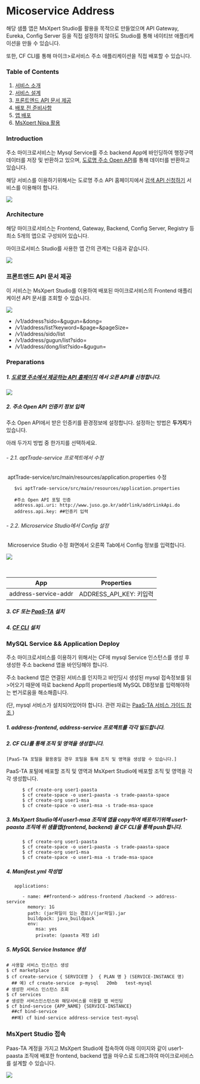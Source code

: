 # Micoservice Address

해당 샘플 앱은 MsXpert Studio를 활용을 목적으로 만들었으며 API Gateway, Eureka, Config Server 등을 직접 설정하지 않아도 Studio를 통해 네이티브 애플리케이션을 만들 수 있습니다.

또한, CF CLI를 통해  마이크>로서비스 주소 애플리케이션을 직접 배포할 수 있습니다.



### Table of Contents

1. [서비스 소개](#Introduction)
2. [서비스 설계](#Architecture)
3. [프론트엔드 API 문서 제공](#프론트엔드-api-문서-제공)
3. [배포 전 준비사항](#Preparations)
4. [앱 배포](#Application-Deploy)
5. [MsXpert Nipa 활용](#MsXpert-Studio-접속)



### Introduction

주소 마이크로서비스는 Mysql Service를 주소 backend App에 바인딩하여 행정구역 데이터를 저장 및 반환하고 있으며, [도로명 주소 Open API](#http://www.juso.go.kr/addrlink/devAddrLinkRequestGuide.do?menu=roadApi)를 통해  데이터를 반환하고 있습니다.

해당 서비스를 이용하기위해서는 도로명 주소 API 홈페이지에서 [검색 API 신청하기](#https://www.juso.go.kr/addrlink/devAddrLinkRequestWrite.do?returnFn=write&cntcMenu=URL) 서비스를 이용해야 합니다.

![](./images/img01.png)



### Architecture

해당 마이크로서비스는 Frontend, Gateway, Backend, Config Server, Registry 등 최소 5개의 앱으로 구성되어 있습니다. 

마이크로서비스 Studio를 사용한 앱 간의 관계는 다음과 같습니다.

![](./images/architecture.png)



### 프론트엔드 API 문서 제공

이 서비스는 MsXpert Studio를 이용하여 배포된 마이크로서비스의 Frontend 애플리케이션 API 문서를 조회할 수 있습니다.

![](./images/img02.png)

- /v1/address?sido=&gugun=&dong=
- /v1/address/list?keyword=&page=&pageSize=
- /v1/address/sido/list
- /v1/address/gugun/list?sido=
- /v1/address/dong/list?sido=&gugun=



### Preparations

##### 1. [도로명 주소에서 제공하는 API 홈페이지](#https://www.juso.go.kr/addrlink/devAddrLinkRequestWrite.do?returnFn=write&cntcMenu=URL) 에서 오픈 API를 신청합니다.

   ![](./images/jusoApi.png)

##### 2. 주소 Open API 인증키 정보 입력

   주소 Open API에서 받은 인증키를 환경정보에 설정합니다. 설정하는 방법은 **두가지**가 있습니다. 

   아래 두가지 방법 중 한가지를 선택하세요.

   ###### - 2.1. aptTrade-service 프로젝트에서 수정

   ​       aptTrade-service/src/main/resources/application.properties 수정

     

   ```
      $vi aptTrade-service/src/main/resources/application.properties
   
      #주소 Open API 포털 인증
      address.api.uri: http://www.juso.go.kr/addrlink/addrLinkApi.do
      address.api.key: ##인증키 입력
   ```

   ###### - 2.2. Microservice Studio에서 Config 설정

   ​       Microservice Studio 수정 화면에서 오른쪽 Tab에서 Config 정보를 입력합니다.

   ![](./images/img04.png)

   ​     

   |         App          |       Properties        |
   | :------------------: | :---------------------: |
   | address-service-addr | ADDRESS_API_KEY: 키입력 |

   

   

 ##### 3. CF 또는 [PaaS-TA](#http://paas-ta.kr) 설치

 ##### 4. [CF  CLI](#https://github.com/cloudfoundry/cli/releases) 설치



### MySQL Service && Application Deploy

주소 마이크로서비스를 이용하기 위해서는 CF에 mysql Service 인스턴스를 생성 후 생성한 주소  backend 앱을 바인딩해야 합니다.

주소 backend 앱은 연결된 서비스를 인지하고  바인딩시 생성된 mysql 접속정보를 읽>어오기 때문에 따로 backend App의 properties에 MySQL DB정보를 입력해야하는 번거로움을 해소해줍니다.

(단, mysql 서비스가 설치되어있어야 합니다. 관련 자료는 [PaaS-TA 서비스 가이드 참조 ](#https://guide.paas-ta.kr/guide-4.0-rotelle/service-guide/dbms/paas-ta-mysql) )

 ##### 1. address-frontend, address-service 프로젝트를 각각 빌드합니다.

 ##### 2. CF CLI를 통해 조직 및 영역을 생성합니다.

    [PaaS-TA 포털을 활용중일 경우 포털을 통해 조직 및 영역을 생성할 수 있습니다.]

   PaaS-TA 포털에 배포할 조직 및 영역과 MsXpert Studio에 배포할 조직 및 영역을 각각 생성합니다.

   ```
         $ cf create-org user1-paasta
         $ cf create-space -o user1-paasta -s trade-paasta-space
         $ cf create-org user1-msa
         $ cf create-space -o user1-msa -s trade-msa-space
   ```

   

 ##### 3. MsXpert Studio에서 user1-msa 조직에 앱을 copy하여 배포하기위해 user1-paasta 조직에 위 샘플앱(frontend, backend) 을  CF CLI을 통해 push합니다.

   ```
         $ cf create-org user1-paasta
         $ cf create-space -o user1-paasta -s trade-paasta-space
         $ cf create-org user1-msa
         $ cf create-space -o user1-msa -s trade-msa-space
   ```

   

 ##### 4. Manifest.yml 작성법

   ```
      applications:
   
         - name: ##frontend-> address-frontend /backend -> address-service
           memory: 1G
           path: (jar파일이 있는 경로)/(jar파일).jar
           buildpack: java_buildpack
           env:
              msa: yes
              private: (paasta 계정 id)
   ```

   

 ##### 5. MySQL Service Instance 생성

   ```
   # 사용할 서비스 인스턴스 생성
   $ cf marketplace
   $ cf create-service { SERVICE명 }  { PLAN 명 } (SERVICE-INSTANCE 명) 
     ## 예) cf create-service  p-mysql   20mb   test-mysql
   # 생성한 서비스 인스턴스 조회
   $ cf services
   # 생성한 서비스인스턴스와 해당서비스를 이용할 앱 바인딩
   $ cf bind-service {APP_NAME} {SERVICE-INSTANCE}
     ##cf bind-service  
     ##예) cf bind-service address-service test-mysql
   ```



### MsXpert Studio 접속

Paas-TA 계정을 가지고 MsXpert Studio에 접속하여  아래 이미지와 같이 user1-paasta 조직에 배포한 frontend, backend 앱을 마우스로 드래그하여 마이크로서비스를 설계할 수 있습니다.

![](./images/img03.png)

